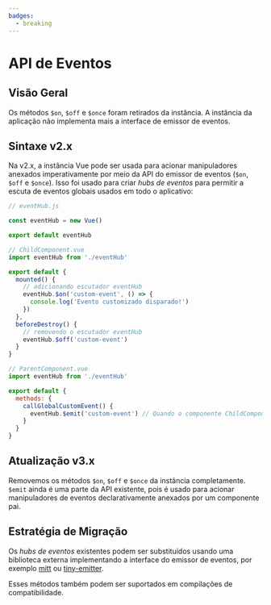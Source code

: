 ```yaml
---
badges:
  - breaking
---
```


# API de Eventos <MigrationBadges :badges="$frontmatter.badges" />

## Visão Geral

Os métodos `$on`, `$off` e `$once` foram retirados da instância. A instância da aplicação não implementa mais a interface de emissor de eventos.

## Sintaxe v2.x

Na v2.x, a instância Vue pode ser usada para acionar manipuladores anexados imperativamente por meio da API do emissor de eventos (`$on`, `$off` e `$once`). Isso foi usado para criar _hubs de eventos_ para permitir a escuta de eventos globais usados em todo o aplicativo:

```js
// eventHub.js

const eventHub = new Vue()

export default eventHub
```

```js
// ChildComponent.vue
import eventHub from './eventHub'

export default {
  mounted() {
    // adicionando escutador eventHub
    eventHub.$on('custom-event', () => {
      console.log('Evento customizado disparado!')
    })
  },
  beforeDestroy() {
    // removendo o escutador eventHub
    eventHub.$off('custom-event')
  }
}
```

```js
// ParentComponent.vue
import eventHub from './eventHub'

export default {
  methods: {
    callGlobalCustomEvent() {
      eventHub.$emit('custom-event') // Quando o componente ChildComponent for montado, nós teremos uma mensagem no console
    }
  }
}
```

## Atualização v3.x

Removemos os métodos `$on`, `$off` e `$once` da instância completamente. `$emit` ainda é uma parte da API existente, pois é usado para acionar manipuladores de eventos declarativamente anexados por um componente pai.

## Estratégia de Migração

Os _hubs de eventos_ existentes podem ser substituídos usando uma biblioteca externa implementando a interface do emissor de eventos, por exemplo [mitt](https://github.com/developit/mitt) ou [tiny-emitter](https://github.com/scottcorgan/tiny-emitter).

Esses métodos também podem ser suportados em compilações de compatibilidade.